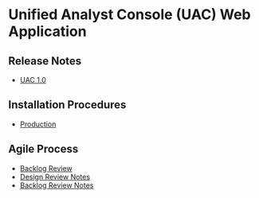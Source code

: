 Unified Analyst Console (UAC) Web Application
=============================================

## Release Notes

- [UAC 1.0](https://github.mandiant.com/amilano/uac-node/tree/master/docs/notes)

## Installation Procedures

- [Production](https://github.mandiant.com/amilano/uac-node/tree/master/docs/install/production-installation.md)

## Agile Process

- [Backlog Review](https://github.mandiant.com/amilano/uac-node/tree/master/docs/agile/backlog-review)
- [Design Review Notes](https://github.mandiant.com/amilano/uac-node/tree/master/docs/agile/design-review)
- [Backlog Review Notes](https://github.mandiant.com/amilano/uac-node/tree/master/docs/agile/reflections)
